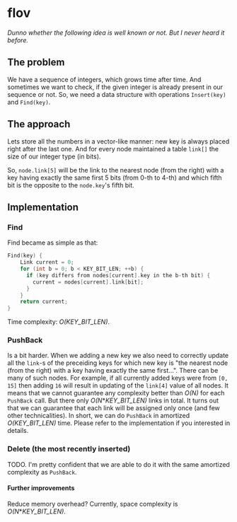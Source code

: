 # flov
*Dunno whether the following idea is well known or not. But I never heard it before.*

## The problem
We have a sequence of integers, which grows time after time. And sometimes we want to check, if the given integer is already present in our sequence or not. So, we need a data structure with operations `Insert(key)` and `Find(key)`.

## The approach
Lets store all the numbers in a vector-like manner: new key is always placed right after the last one.
And for every node maintained a table `link[]` the size of our integer type (in bits).

So, `node.link[5]` will be the link to the nearest node (from the right) with a key having exactly the same first 5 bits (from 0-th to 4-th) and which fifth bit is the opposite to the `node.key`'s fifth bit.

## Implementation

### Find

Find became as simple as that:

```cpp
Find(key) {
    Link current = 0;
    for (int b = 0; b < KEY_BIT_LEN; ++b) {
      if (key differs from nodes[current].key in the b-th bit) {
        current = nodes[current].link[bit];
      }
    }
    return current;
}
```

Time complexity: *O(KEY_BIT_LEN)*.

### PushBack

Is a bit harder. When we adding a new key we also need to correctly update all the `link`-s of the preceiding keys for which new key is "the nearest node (from the right) with a key having exactly the same first...". There can be many of such nodes. For example, if all currently added keys were from `[0, 15]` then adding `16` will result in updating of the `link[4]` value of all nodes. It means that we cannot guarantee any complexity better than *O(N)* for each `PushBack` call. But there only *O(N***KEY_BIT_LEN)* links in total. It turns out that we can guarantee that each link will be assigned only once (and few other technicalities). In short, we can do `PushBack` in amortized *O(KEY_BIT_LEN)* time. Please refer to the implementation if you interested in details.

### Delete (the most recently inserted)

TODO. I'm pretty confident that we are able to do it with the same amortized complexity as `PushBack`.

#### Further improvements

Reduce memory overhead? Currently, space complexity is *O(N***KEY_BIT_LEN)*.
